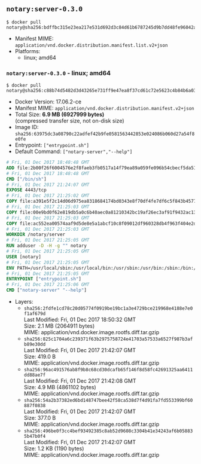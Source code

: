 ## `notary:server-0.3.0`

```console
$ docker pull notary@sha256:bdffbc315e23ea217e531d692d3c84d61b6787245d9b7dd48fe96042a183df0e
```

-	Manifest MIME: `application/vnd.docker.distribution.manifest.list.v2+json`
-	Platforms:
	-	linux; amd64

### `notary:server-0.3.0` - linux; amd64

```console
$ docker pull notary@sha256:c88b74d5482d3d43265e731ff9e47ea8f37cd61c72e5623c4b84b6a03886901a
```

-	Docker Version: 17.06.2-ce
-	Manifest MIME: `application/vnd.docker.distribution.manifest.v2+json`
-	Total Size: **6.9 MB (6927999 bytes)**  
	(compressed transfer size, not on-disk size)
-	Image ID: `sha256:63975dc3a08790c22adfef42b9fe0581563442853e024086b060d27a54f8e0fe`
-	Entrypoint: `["entrypoint.sh"]`
-	Default Command: `["notary-server","--help"]`

```dockerfile
# Fri, 01 Dec 2017 18:48:48 GMT
ADD file:2b00f26f6004576e2f8faeb3fb0517a14f79ea89a059fe096b54cbecf5da512e in / 
# Fri, 01 Dec 2017 18:48:48 GMT
CMD ["/bin/sh"]
# Fri, 01 Dec 2017 21:24:07 GMT
EXPOSE 4443/tcp
# Fri, 01 Dec 2017 21:25:02 GMT
COPY file:a391e5f2c14d06d975ea8318684174bd0343e8f70df4fe7df6c5f843b4577f75 in /notary/server/ 
# Fri, 01 Dec 2017 21:25:03 GMT
COPY file:00e9bd0f62e819db5a0c6b40aec0a81210342bc19af26ec3af91f9432ac13587 in /notary/server/ 
# Fri, 01 Dec 2017 21:25:03 GMT
COPY file:ac552ea00574aaf9d5de8e5a1abcf10c8f09012df960328db4f963f404e2d409 in /notary/server/ 
# Fri, 01 Dec 2017 21:25:03 GMT
WORKDIR /notary/server
# Fri, 01 Dec 2017 21:25:05 GMT
RUN adduser -D -H -g "" notary
# Fri, 01 Dec 2017 21:25:05 GMT
USER [notary]
# Fri, 01 Dec 2017 21:25:05 GMT
ENV PATH=/usr/local/sbin:/usr/local/bin:/usr/sbin:/usr/bin:/sbin:/bin:/notary/server
# Fri, 01 Dec 2017 21:25:05 GMT
ENTRYPOINT ["entrypoint.sh"]
# Fri, 01 Dec 2017 21:25:06 GMT
CMD ["notary-server" "--help"]
```

-	Layers:
	-	`sha256:2fdfe1cd78c20d05774f0919be19bc1a3e4729bce219968e4188e7e0f1af679d`  
		Last Modified: Fri, 01 Dec 2017 18:50:32 GMT  
		Size: 2.1 MB (2064911 bytes)  
		MIME: application/vnd.docker.image.rootfs.diff.tar.gzip
	-	`sha256:825c1704a6c239371f63b2975758724e41703a57533a6527f987b3afb89e30dd`  
		Last Modified: Fri, 01 Dec 2017 21:42:07 GMT  
		Size: 419.0 B  
		MIME: application/vnd.docker.image.rootfs.diff.tar.gzip
	-	`sha256:96ac491576ab8f9b8c68cd30dcafb65f146f8d58fc42691325aa6411dd88ae7f`  
		Last Modified: Fri, 01 Dec 2017 21:42:08 GMT  
		Size: 4.9 MB (4861102 bytes)  
		MIME: application/vnd.docker.image.rootfs.diff.tar.gzip
	-	`sha256:54a2b37382ed6bd148747bee42f58ca538d7f4d91fa7fd553399bf60887f0838`  
		Last Modified: Fri, 01 Dec 2017 21:42:07 GMT  
		Size: 377.0 B  
		MIME: application/vnd.docker.image.rootfs.diff.tar.gzip
	-	`sha256:496be0f3cc4bef93492385c8ab52d9608c3304b41e34243af6b058835b47b0f4`  
		Last Modified: Fri, 01 Dec 2017 21:42:07 GMT  
		Size: 1.2 KB (1190 bytes)  
		MIME: application/vnd.docker.image.rootfs.diff.tar.gzip

